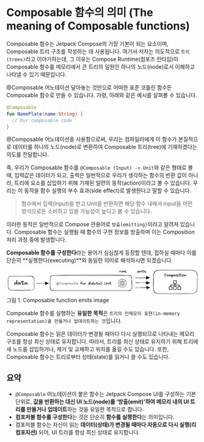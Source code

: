 # Composable 함수의 의미 (The meaning of Composable functions)

Composable 함수는 Jetpack Compose의 가장 기본이 되는 요소이며, Composable 트리 구조를 작성하는 데 사용됩니다. 여기서 저자는 의도적으로 `트리(trees)`라고 이야기하는데, 그 이유는 Compose Runtime(컴포즈 런타임)이 Composable 함수를 메모리에서 큰 트리의 일원인 하나의 노드(node)로서 이해하고 나타낼 수 있기 때문입니다.

@Composable 어노테이션 달아놓는 것만으로 어떠한 표준 코틀린 함수든 Composable 함수로 만들 수 있습니다. 가령, 아래와 같은 예시를 살펴볼 수 있습니다.

```kotlin
@Composable
fun NamePlate(name:String) {
  // Our composable code 
}
```

@Composable 어노테이션을 사용함으로써, 우리는 컴파일러에게 이 함수가 본질적으로 데이터를 하나의 노드(node)로 변환하여 Composable 트리(tree)에 기재하겠다는 의도를 전달합니다. 

즉, 우리가 Composable 함수를 `@Composable (Input) -> Unit`와 같은 형태로 볼 때, 입력값은 데이터가 되고, 출력은 일반적으로 우리가 생각하는 함수의 반환 값이 아니라, 트리에 요소를 삽입하기 위해 기재된 일련의 동작(action)이라고 볼 수 있습니다. 우리는 이 동작을 함수 실행의 부수 효과(side effect)로 발생한다고 말할 수 있습니다.

> 함수에서 입력(input)을 받고 Unit을 반환하면 해당 함수 내에서 input을 어떤 방식으로든 소비하고 있을 가능성이 높다고 볼 수 있습니다.

이러한 동작은 일반적으로 Compose 관용어로 `방출(emitting)`이라고 알려져 있습니다. Composable 함수는 실행될 때 함수의 구현 정보를 방출하며 이는 Composition 처리 과정 중에 발생합니다.

**Composable 함수를 구성한다**라는 용어가 심심찮게 등장할 텐데, 접하실 때마다 이를 단순히 **실행한다(executing)**와 동일한 의미로 해석하시면 되겠습니다.


![composable-function-emits](./screenshots/composable-function-emits.png)
그림 1. Composable function emits image

Composable 함수를 실행하는 **유일한 목적**은 `트리의 인메모리 표현(in-memory representation)을 만들거나 업데이트하는 것`입니다. 

Composable 함수는 읽은 데이터가 변경될 때마다 다시 실행되므로 나타내는 메모리 구조를 항상 최신 상태로 유지합니다. 따라서, 트리를 최신 상태로 유지하기 위해 트리에 새 노드를 삽입하거나, 제거 및 교체하고 위치를 옮길 수도 있습니다. 또한, Composable 함수는 트리로부터 상태(state)를 읽거나 쓸 수도 있습니다.

## 요약
* `@Composable` 어노테이션이 붙은 함수는 Jetpack Compose UI를 구성하는 기본 단위로, **값을 반환하는 대신 UI 노드(node)를 '방출(emit)'하여 메모리 내의 UI 트리를 만들거나 업데이트**하는 것을 유일한 목적으로 합니다.
* **컴포저블 함수를 구성한다**는 것은 단순히 **함수를 실행한다**는 의미입니다.
* 컴포저블 함수는 자신이 읽는 **데이터(상태)가 변경될 때마다 자동으로 다시 실행(리컴포지션)** 되어, UI 트리를 항상 최신 상태로 유지합니다.